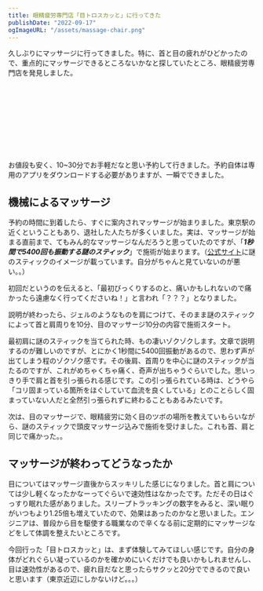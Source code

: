 ```yaml
---
title: 眼精疲労専門店「目トロスカッと」に行ってきた
publishDate: "2022-09-17"
ogImageURL: "/assets/massage-chair.png"
---
```


久しぶりにマッサージに行ってきました。特に、首と目の疲れがひどかったので、重点的にマッサージできるところないかなと探していたところ、眼精疲労専門店を発見しました。

<div class="iframely-embed"><div class="iframely-responsive" style="height: 140px; padding-bottom: 0;"><a href="https://www.marunouchi.com/tenants/10259/index.html" data-iframely-url="//iframely.net/nByz7VZ?card=small"></a></div></div>

お値段も安く、10~30分でお手軽だなと思い予約して行きました。予約自体は専用のアプリをダウンロードする必要がありますが、一瞬でできました。

## 機械によるマッサージ

予約の時間に到着したら、すぐに案内されマッサージが始まりました。東京駅の近くということもあり、退社した人たちが多くいました。実は、マッサージが始まる直前まで、てもみん的なマッサージなんだろうと思っていたのですが、「***1秒間で5400回も振動する謎のスティック***」で施術が始まります。（[公式サイト](https://metorosukatto.hp.peraichi.com/)に謎のスティックのイメージが載っています。自分がちゃんと見ていないのが悪い。。）

初回だというのを伝えると、「最初びっくりするのと、痛いかもしれないので痛かったら遠慮なく行ってくださいね！」と言われ「？？？」となりました。

説明が終わったら、ジェルのようなものを肩につけて、そのまま謎のスティックによって首と肩周りを10分、目のマッサージ10分の内容で施術スタート。

最初肩に謎のスティックを当てられた時、もの凄いゾクゾクします。文章で説明するのが難しいのですが、とにかく1秒間に5400回振動があるので、思わず声が出てしまう程のゾクゾク感です。その後肩、首周りを中心に謎のスティックが当たるのですが、これがめちゃくちゃ痛く、奇声が出ちゃうぐらいでした。思いっきり手で肩と首を引っ張られる感じです。この引っ張られている時は、どうやら「コリ固まっている箇所をほぐしていて血流を良くしている」とのことらしく固まっていない人だと全然引っ張られずに終わることもあるみたいです。


次は、目のマッサージで、眼精疲労に効く目のツボの場所を教えていもらいながら、謎のスティックで頭皮マッサージ込みで施術を受けました。これも首、肩と同じで痛かった。。

## マッサージが終わってどうなったか

目についてはマッサージ直後からスッキリした感じになりました。首と肩については少し軽くなったかなーってぐらいで速効性はなかったです。ただその日はぐっすり眠れた感がありました。スリープトラッキングの数字をみると、深い眠りがいつもより1.25倍も増えていたので、効果はあったのかなと思いました。エンジニアは、普段から目を駆使する職業なので辛くなる前に定期的にマッサージなどをして体調を整えたいところです。

今回行った「目トロスカッと」は、まず体験してみてほしい感じです。自分の身体がどれぐらい凝っているのかを確かめにいくだけでも良いかもしれませんし、目は速効性があるので、疲れ目だなと思ったらサクッと20分でできるので良いと思います（東京近辺にしかないけど。。。）




